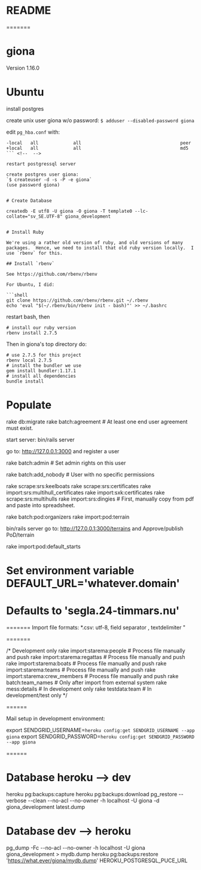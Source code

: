 # README

=======

# giona

Version 1.16.0

# Ubuntu

install postgres

create unix user giona w/o password:
`$ adduser --disabled-password giona`

edit `pg_hba.conf` with:
```
-local   all             all                                     peer
+local   all             all                                     md5
``` <!--  -->

restart postgressql server

create postgres user giona:
`$ createuser -d -s -P -e giona`
(use password giona)


# Create Database

createdb -E utf8 -U giona -O giona -T template0 --lc-collate="sv_SE.UTF-8" giona_development


# Install Ruby

We're using a rather old version of ruby, and old versions of many
packages.  Hence, we need to install that old ruby version locally.  I
use `rbenv` for this.

## Install `rbenv`

See https://github.com/rbenv/rbenv

For Ubuntu, I did:

```shell
git clone https://github.com/rbenv/rbenv.git ~/.rbenv
echo 'eval "$(~/.rbenv/bin/rbenv init - bash)"' >> ~/.bashrc
```

restart bash, then

```shell
# install our ruby version
rbenv install 2.7.5
```

Then in giona's top directory do:

```
# use 2.7.5 for this project
rbenv local 2.7.5
# install the bundler we use
gem install bundler:1.17.1
# install all dependencies
bundle install
```

# Populate
rake db:migrate
rake batch:agreement                # At least one end user agreement must exist.

start server:
bin/rails server

go to: http://127.0.0.1:3000 and register a user

rake batch:admin                    # Set admin rights on this user

rake batch:add_nobody               # User with no specific permissions

rake scrape:srs:keelboats
rake scrape:srs:certificates
rake import:srs:multihull_certificates
rake import:sxk:certificates
rake scrape:srs:multihulls
rake import:srs:dingies             # First, manually copy from pdf and paste into spreadsheet.

rake batch:pod:organizers
rake import:pod:terrain

bin/rails server
go to: http://127.0.0.1:3000/terrains and Approve/publish PoD/terrain

rake import:pod:default_starts


# Set environment variable DEFAULT_URL='whatever.domain'
# Defaults to 'segla.24-timmars.nu'
=======
Import file formats:
*.csv: utf-8, field separator ,  textdelimiter "

=======

/* Development only
rake import:starema:people          # Process file manually and push
rake import:starema:regattas        # Process file manually and push
rake import:starema:boats           # Process file manually and push
rake import:starema:teams           # Process file manually and push
rake import:starema:crew_members    # Process file manually and push
rake batch:team_names               # Only after import from external system
rake mess:details                   # In development only
rake testdata:team                  # In development/test only
*/


======

Mail setup in development environment:

export SENDGRID_USERNAME=`heroku config:get SENDGRID_USERNAME --app giona`
export SENDGRID_PASSWORD=`heroku config:get SENDGRID_PASSWORD --app giona`


======

# Database heroku --> dev
heroku pg:backups:capture
heroku pg:backups:download
pg_restore --verbose --clean --no-acl --no-owner -h localhost -U giona -d giona_development latest.dump

# Database dev --> heroku
pg_dump -Fc --no-acl --no-owner -h localhost -U giona giona_development > mydb.dump
heroku pg:backups:restore 'https://what.ever/giona/mydb.dump' HEROKU_POSTGRESQL_PUCE_URL
